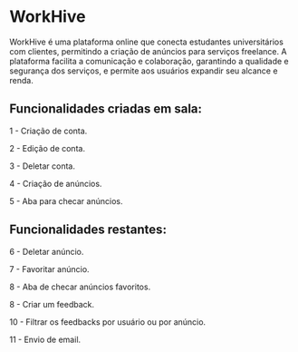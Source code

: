 # WorkHive

 WorkHive é uma plataforma online que conecta estudantes universitários com clientes, permitindo a criação de anúncios para serviços freelance. A plataforma facilita a comunicação e colaboração, garantindo a qualidade e segurança dos serviços, e permite aos usuários expandir seu alcance e renda.

 ## Funcionalidades criadas em sala:
1 - Criação de conta.
 
2 - Edição de conta.
 
3 - Deletar conta.
 
4 - Criação de anúncios.
 
5 - Aba para checar anúncios.

 ## Funcionalidades restantes:
 6 - Deletar anúncio.

 7 - Favoritar anúncio.

 8 - Aba de checar anúncios favoritos.

 8 - Criar um feedback.

 10 - Filtrar os feedbacks por usuário ou por anúncio.

 11 - Envio de email.
